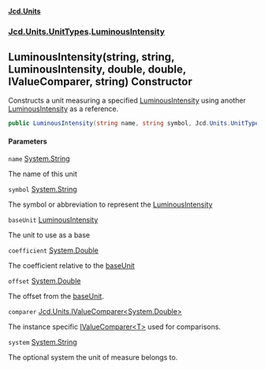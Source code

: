 #### [Jcd.Units](index.md 'index')
### [Jcd.Units.UnitTypes](Jcd.Units.UnitTypes.md 'Jcd.Units.UnitTypes').[LuminousIntensity](LuminousIntensity.md 'Jcd.Units.UnitTypes.LuminousIntensity')

## LuminousIntensity(string, string, LuminousIntensity, double, double, IValueComparer<double>, string) Constructor

Constructs a unit measuring a specified [LuminousIntensity](LuminousIntensity.md 'Jcd.Units.UnitTypes.LuminousIntensity') using another
[LuminousIntensity](LuminousIntensity.md 'Jcd.Units.UnitTypes.LuminousIntensity') as a reference.

```csharp
public LuminousIntensity(string name, string symbol, Jcd.Units.UnitTypes.LuminousIntensity? baseUnit=null, double coefficient=1.0, double offset=0.0, Jcd.Units.IValueComparer<double>? comparer=null, string system="");
```
#### Parameters

<a name='Jcd.Units.UnitTypes.LuminousIntensity.LuminousIntensity(string,string,Jcd.Units.UnitTypes.LuminousIntensity,double,double,Jcd.Units.IValueComparer_double_,string).name'></a>

`name` [System.String](https://docs.microsoft.com/en-us/dotnet/api/System.String 'System.String')

The name of this unit

<a name='Jcd.Units.UnitTypes.LuminousIntensity.LuminousIntensity(string,string,Jcd.Units.UnitTypes.LuminousIntensity,double,double,Jcd.Units.IValueComparer_double_,string).symbol'></a>

`symbol` [System.String](https://docs.microsoft.com/en-us/dotnet/api/System.String 'System.String')

The symbol or abbreviation to represent the [LuminousIntensity](LuminousIntensity.md 'Jcd.Units.UnitTypes.LuminousIntensity')

<a name='Jcd.Units.UnitTypes.LuminousIntensity.LuminousIntensity(string,string,Jcd.Units.UnitTypes.LuminousIntensity,double,double,Jcd.Units.IValueComparer_double_,string).baseUnit'></a>

`baseUnit` [LuminousIntensity](LuminousIntensity.md 'Jcd.Units.UnitTypes.LuminousIntensity')

The unit to use as a base

<a name='Jcd.Units.UnitTypes.LuminousIntensity.LuminousIntensity(string,string,Jcd.Units.UnitTypes.LuminousIntensity,double,double,Jcd.Units.IValueComparer_double_,string).coefficient'></a>

`coefficient` [System.Double](https://docs.microsoft.com/en-us/dotnet/api/System.Double 'System.Double')

The coefficient relative to the [baseUnit](LuminousIntensity..ctor.iCDM56WwvAE6acPuJl6wkg.md#Jcd.Units.UnitTypes.LuminousIntensity.LuminousIntensity(string,string,Jcd.Units.UnitTypes.LuminousIntensity,double,double,Jcd.Units.IValueComparer_double_,string).baseUnit 'Jcd.Units.UnitTypes.LuminousIntensity.LuminousIntensity(string, string, Jcd.Units.UnitTypes.LuminousIntensity, double, double, Jcd.Units.IValueComparer<double>, string).baseUnit')

<a name='Jcd.Units.UnitTypes.LuminousIntensity.LuminousIntensity(string,string,Jcd.Units.UnitTypes.LuminousIntensity,double,double,Jcd.Units.IValueComparer_double_,string).offset'></a>

`offset` [System.Double](https://docs.microsoft.com/en-us/dotnet/api/System.Double 'System.Double')

The offset from the [baseUnit](LuminousIntensity..ctor.iCDM56WwvAE6acPuJl6wkg.md#Jcd.Units.UnitTypes.LuminousIntensity.LuminousIntensity(string,string,Jcd.Units.UnitTypes.LuminousIntensity,double,double,Jcd.Units.IValueComparer_double_,string).baseUnit 'Jcd.Units.UnitTypes.LuminousIntensity.LuminousIntensity(string, string, Jcd.Units.UnitTypes.LuminousIntensity, double, double, Jcd.Units.IValueComparer<double>, string).baseUnit').

<a name='Jcd.Units.UnitTypes.LuminousIntensity.LuminousIntensity(string,string,Jcd.Units.UnitTypes.LuminousIntensity,double,double,Jcd.Units.IValueComparer_double_,string).comparer'></a>

`comparer` [Jcd.Units.IValueComparer&lt;](IValueComparer_T_.md 'Jcd.Units.IValueComparer<T>')[System.Double](https://docs.microsoft.com/en-us/dotnet/api/System.Double 'System.Double')[&gt;](IValueComparer_T_.md 'Jcd.Units.IValueComparer<T>')

The instance specific [IValueComparer&lt;T&gt;](IValueComparer_T_.md 'Jcd.Units.IValueComparer<T>') used for comparisons.

<a name='Jcd.Units.UnitTypes.LuminousIntensity.LuminousIntensity(string,string,Jcd.Units.UnitTypes.LuminousIntensity,double,double,Jcd.Units.IValueComparer_double_,string).system'></a>

`system` [System.String](https://docs.microsoft.com/en-us/dotnet/api/System.String 'System.String')

The optional system the unit of measure belongs to.